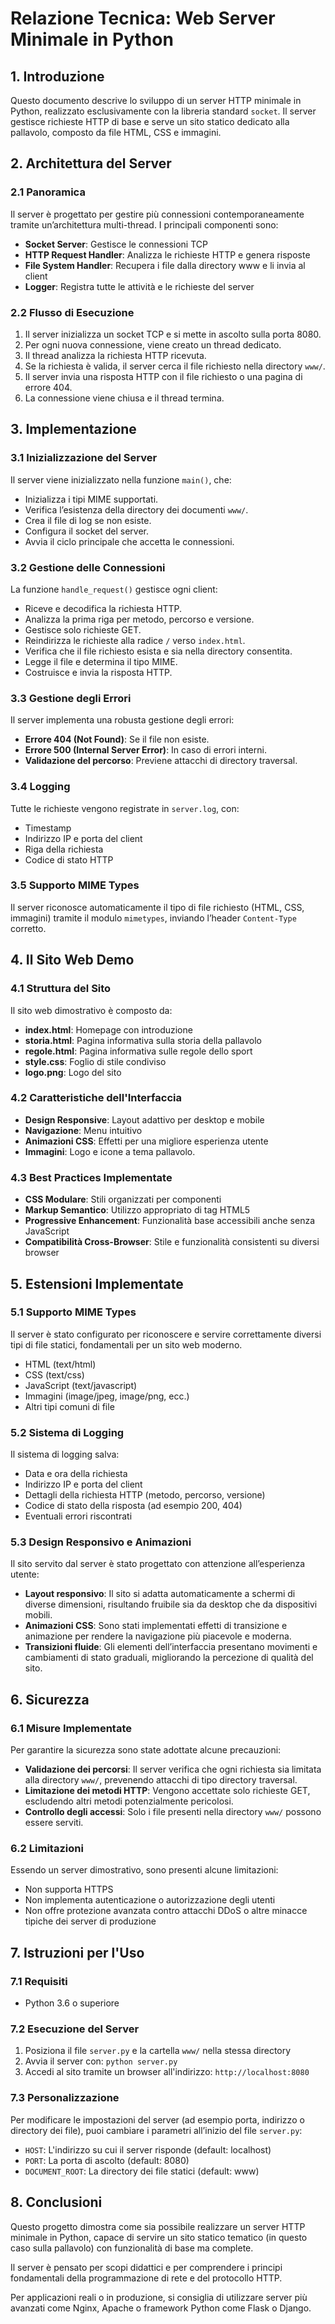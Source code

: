# Relazione Tecnica: Web Server Minimale in Python

## 1. Introduzione

Questo documento descrive lo sviluppo di un server HTTP minimale in Python, realizzato esclusivamente con la libreria standard `socket`. Il server gestisce richieste HTTP di base e serve un sito statico dedicato alla pallavolo, composto da file HTML, CSS e immagini.

## 2. Architettura del Server

### 2.1 Panoramica

Il server è progettato per gestire più connessioni contemporaneamente tramite un’architettura multi-thread. I principali componenti sono:

- **Socket Server**: Gestisce le connessioni TCP
- **HTTP Request Handler**: Analizza le richieste HTTP e genera risposte
- **File System Handler**: Recupera i file dalla directory www e li invia al client
- **Logger**: Registra tutte le attività e le richieste del server

### 2.2 Flusso di Esecuzione

1. Il server inizializza un socket TCP e si mette in ascolto sulla porta 8080.
2. Per ogni nuova connessione, viene creato un thread dedicato.
3. Il thread analizza la richiesta HTTP ricevuta.
4. Se la richiesta è valida, il server cerca il file richiesto nella directory `www/`.
5. Il server invia una risposta HTTP con il file richiesto o una pagina di errore 404.
6. La connessione viene chiusa e il thread termina.

## 3. Implementazione

### 3.1 Inizializzazione del Server

Il server viene inizializzato nella funzione `main()`, che:

- Inizializza i tipi MIME supportati.
- Verifica l’esistenza della directory dei documenti `www/`.
- Crea il file di log se non esiste.
- Configura il socket del server.
- Avvia il ciclo principale che accetta le connessioni.

### 3.2 Gestione delle Connessioni

La funzione `handle_request()` gestisce ogni client:

- Riceve e decodifica la richiesta HTTP.
- Analizza la prima riga per metodo, percorso e versione.
- Gestisce solo richieste GET.
- Reindirizza le richieste alla radice `/` verso `index.html`.
- Verifica che il file richiesto esista e sia nella directory consentita.
- Legge il file e determina il tipo MIME.
- Costruisce e invia la risposta HTTP.

### 3.3 Gestione degli Errori

Il server implementa una robusta gestione degli errori:

- **Errore 404 (Not Found)**: Se il file non esiste.
- **Errore 500 (Internal Server Error)**: In caso di errori interni.
- **Validazione del percorso**: Previene attacchi di directory traversal.

### 3.4 Logging

Tutte le richieste vengono registrate in `server.log`, con:

- Timestamp
- Indirizzo IP e porta del client
- Riga della richiesta
- Codice di stato HTTP

### 3.5 Supporto MIME Types

Il server riconosce automaticamente il tipo di file richiesto (HTML, CSS, immagini) tramite il modulo `mimetypes`, inviando l’header `Content-Type` corretto.

## 4. Il Sito Web Demo

### 4.1 Struttura del Sito

Il sito web dimostrativo è composto da:

- **index.html**: Homepage con introduzione
- **storia.html**: Pagina informativa sulla storia della pallavolo
- **regole.html**: Pagina informativa sulle regole dello sport
- **style.css**: Foglio di stile condiviso
- **logo.png**: Logo del sito

### 4.2 Caratteristiche dell'Interfaccia

- **Design Responsive**: Layout adattivo per desktop e mobile
- **Navigazione**: Menu intuitivo
- **Animazioni CSS**: Effetti per una migliore esperienza utente
- **Immagini**: Logo e icone a tema pallavolo.


### 4.3 Best Practices Implementate

- **CSS Modulare**: Stili organizzati per componenti
- **Markup Semantico**: Utilizzo appropriato di tag HTML5
- **Progressive Enhancement**: Funzionalità base accessibili anche senza JavaScript
- **Compatibilità Cross-Browser**: Stile e funzionalità consistenti su diversi browser

## 5. Estensioni Implementate

### 5.1 Supporto MIME Types

Il server è stato configurato per riconoscere e servire correttamente diversi tipi di file statici, fondamentali per un sito web moderno.

- HTML (text/html)
- CSS (text/css)
- JavaScript (text/javascript)
- Immagini (image/jpeg, image/png, ecc.)
- Altri tipi comuni di file

### 5.2 Sistema di Logging

Il sistema di logging salva:

- Data e ora della richiesta
- Indirizzo IP e porta del client
- Dettagli della richiesta HTTP (metodo, percorso, versione)
- Codice di stato della risposta (ad esempio 200, 404)
- Eventuali errori riscontrati

### 5.3 Design Responsivo e Animazioni

Il sito servito dal server è stato progettato con attenzione all’esperienza utente:

- **Layout responsivo**: Il sito si adatta automaticamente a schermi di diverse dimensioni, risultando fruibile sia da desktop che da dispositivi mobili.
- **Animazioni CSS**: Sono stati implementati effetti di transizione e animazione per rendere la navigazione più piacevole e moderna.
- **Transizioni fluide**: Gli elementi dell’interfaccia presentano movimenti e cambiamenti di stato graduali, migliorando la percezione di qualità del sito.

## 6. Sicurezza

### 6.1 Misure Implementate

Per garantire la sicurezza sono state adottate alcune precauzioni:

- **Validazione dei percorsi**: Il server verifica che ogni richiesta sia limitata alla directory `www/`, prevenendo attacchi di tipo directory traversal.
- **Limitazione dei metodi HTTP**: Vengono accettate solo richieste GET, escludendo altri metodi potenzialmente pericolosi.
- **Controllo degli accessi**: Solo i file presenti nella directory `www/` possono essere serviti.

### 6.2 Limitazioni

Essendo un server dimostrativo, sono presenti alcune limitazioni:

- Non supporta HTTPS
- Non implementa autenticazione o autorizzazione degli utenti
- Non offre protezione avanzata contro attacchi DDoS o altre minacce tipiche dei server di produzione

## 7. Istruzioni per l'Uso

### 7.1 Requisiti

- Python 3.6 o superiore

### 7.2 Esecuzione del Server

1. Posiziona il file `server.py` e la cartella `www/` nella stessa directory
2. Avvia il server con: `python server.py`
3. Accedi al sito tramite un browser all'indirizzo: `http://localhost:8080`

### 7.3 Personalizzazione

Per modificare le impostazioni del server (ad esempio porta, indirizzo o directory dei file), puoi cambiare i parametri all’inizio del file `server.py`:

- `HOST`: L'indirizzo su cui il server risponde (default: localhost)
- `PORT`: La porta di ascolto (default: 8080)
- `DOCUMENT_ROOT`: La directory dei file statici (default: www)

## 8. Conclusioni

Questo progetto dimostra come sia possibile realizzare un server HTTP minimale in Python, capace di servire un sito statico tematico (in questo caso sulla pallavolo) con funzionalità di base ma complete.

Il server è pensato per scopi didattici e per comprendere i principi fondamentali della programmazione di rete e del protocollo HTTP.

Per applicazioni reali o in produzione, si consiglia di utilizzare server più avanzati come Nginx, Apache o framework Python come Flask o Django.
